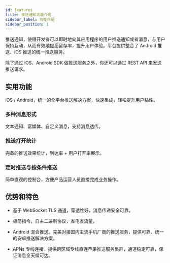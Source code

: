 ```yaml
---
id: features
title: 推送通知功能介绍
sidebar_label: 功能介绍
sidebar_position: 1
---
```


推送通知，使得开发者可以即时地向其应用程序的用户推送通知或者消息，与用户保持互动，从而有效地提高留存率，提升用户体验。平台提供整合了 Android 推送、iOS 推送的统一推送服务。

除了通过 iOS、Android SDK 做推送服务之外，你还可以通过 REST API 来发送推送请求。

## 实用功能

iOS / Android，统一的全平台推送解决方案，快速集成，轻松提升用户粘性。

### 多种消息形式

文本通知、富媒体、自定义消息，支持消息透传。

### 推送打开统计

完备的推送效果统计，到达率 + 用户打开率展示。

### 定时推送与按条件推送

简单直观的控制台，方便产品运营人员直接完成业务操作。

## 优势和特色

- 基于 WebSocket TLS 通道，穿透性好，消息传递安全可靠。

- 极简指令，自主二进制协议，省电省流量。

- Android 混合推送。完美对接国内主流手机厂商的推送服务，提供可靠、统一的安卓推送解决方案。

- APNs 专线连接。提供跨区域专线直连苹果推送服务集群，通道稳定可靠，保证消息全天候可达。

